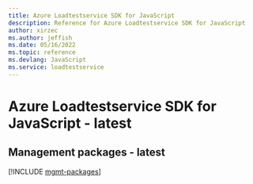 ```yaml
---
title: Azure Loadtestservice SDK for JavaScript
description: Reference for Azure Loadtestservice SDK for JavaScript
author: xirzec
ms.author: jeffish
ms.date: 05/16/2022
ms.topic: reference
ms.devlang: JavaScript
ms.service: loadtestservice
---
```

# Azure Loadtestservice SDK for JavaScript - latest
## Management packages - latest
[!INCLUDE [mgmt-packages](loadtestservice-mgmt-index.md)]
